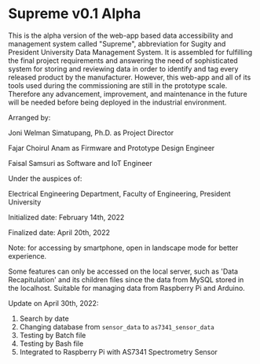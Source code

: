 # Supreme v0.1 Alpha

This is the alpha version of the web-app based data accessibility and management system called "Supreme", abbreviation for Sugity and President University Data Management System. It is assembled for fulfilling the final project requirements and answering the need of sophisticated system for storing and reviewing data in order to identify and tag every released product by the manufacturer. However, this web-app and all of its tools used during the commissioning are still in the prototype scale. Therefore any advancement, improvement, and maintenance in the future will be needed before being deployed in the industrial environment.


Arranged by:


Joni Welman Simatupang, Ph.D. as Project Director

Fajar Choirul Anam as Firmware and Prototype Design Engineer

Faisal Samsuri as Software and IoT Engineer


Under the auspices of:


Electrical Engineering Department, Faculty of Engineering, President University


Initialized date: February 14th, 2022

Finalized date: April 20th, 2022

Note: for accessing by smartphone, open in landscape mode for better experience.

Some features can only be accessed on the local server, such as 'Data Recapitulation' and its children files since the data from MySQL stored in the localhost. Suitable for managing data from Raspberry Pi and Arduino.

Update on April 30th, 2022:
1. Search by date
2. Changing database from `sensor_data` to `as7341_sensor_data`
3. Testing by Batch file
4. Testing by Bash file
5. Integrated to Raspberry Pi with AS7341 Spectrometry Sensor
